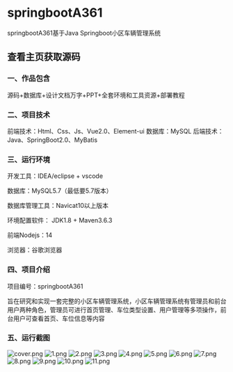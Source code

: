 # springbootA361
springbootA361基于Java Springboot小区车辆管理系统
 
## 查看主页获取源码


### 一、作品包含

源码+数据库+设计文档万字+PPT+全套环境和工具资源+部署教程

### 二、项目技术

前端技术：Html、Css、Js、Vue2.0、Element-ui 
数据库：MySQL
后端技术：Java、SpringBoot2.0、MyBatis

  

### 三、运行环境

开发工具：IDEA/eclipse  + vscode

数据库：MySQL5.7（最低要5.7版本）

数据库管理工具：Navicat10以上版本

环境配置软件： JDK1.8 + Maven3.6.3

前端Nodejs：14

浏览器：谷歌浏览器


### 四、项目介绍
项目编号：springbootA361

旨在研究和实现一套完整的小区车辆管理系统，小区车辆管理系统有管理员和前台用户两种角色，管理员可进行首页管理、车位类型设置、用户管理等多项操作，前台用户可查看首页、车位信息等内容 


### 五、运行截图

![cover.png](./cover.png)
![1.png](./1.png)
![2.png](./2.png)
![3.png](./3.png)
![4.png](./4.png)
![5.png](./5.png)
![6.png](./6.png)
![7.png](./7.png)
![8.png](./8.png)
![9.png](./9.png)
![10.png](./10.png)
![11.png](./11.png)




  
